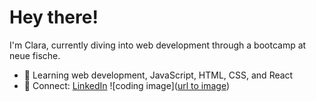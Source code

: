 # Hey there!
I'm Clara, currently diving into web development through a bootcamp at neue fische.

- 🌱 Learning web development, JavaScript, HTML, CSS, and React
- 🔗 Connect: [LinkedIn](https://www.linkedin.com/in/clara-weyer-26a693319?utm_source=share&utm_campaign=share_via&utm_content=profile&utm_medium=ios_app)
![coding image]([url to image](https://codingweek.org/wp-content/uploads/2023/09/chris-ried-ieic5Tq8YMk-unsplash-scaled.jpg))
